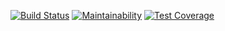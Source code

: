[![Build Status](https://travis-ci.org/dig-its/dig-its.svg?branch=master)](https://travis-ci.org/dig-its/dig-its)
[![Maintainability](https://api.codeclimate.com/v1/badges/539128766f14dda7c277/maintainability)](https://codeclimate.com/github/dig-its/dig-its/maintainability)
[![Test Coverage](https://api.codeclimate.com/v1/badges/539128766f14dda7c277/test_coverage)](https://codeclimate.com/github/dig-its/dig-its/test_coverage)